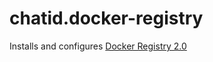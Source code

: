 chatid.docker-registry
======================

Installs and configures [Docker Registry 2.0](https://github.com/docker/distribution)

